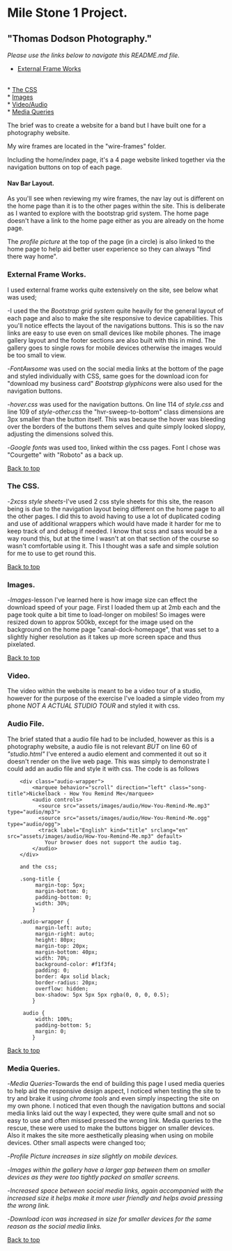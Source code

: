 <a href="top"></a>
# Mile Stone 1 Project.
## "Thomas Dodson Photography."



*Please use the links below to navigate this README.md file.*

* <a href="#External-Frame-Works">External Frame Works</a>
<br>
* <a href="#The-CSS">The CSS</a>
<br>
* <a href="#Images">Images</a>
<br>
* <a href="#Video/Audio">Video/Audio</a>
<br>
* <a href="#Media-Queries">Media Queries</a>

The brief was to create a website for a band but I have built one for a photography
website.

My wire frames are located in the "wire-frames" folder.

Including the home/index page, it's a 4 page website linked together via the 
navigation buttons on top of each page.

#### Nav Bar Layout.
As you'll see when reviewing my wire frames, the nav lay out is different
on the home page than it is to the other pages within the site. This is deliberate 
as I wanted to explore with the bootstrap grid system. The home page doesn't
have a link to the home page either as you are already on the home page.

The *profile picture* at the top of the page (in a circle) is also linked to the 
home page to help aid better user experience so they can always "find there way home".


<a name="External-Frame-Works"></a>
### External Frame Works.
I used external frame works quite extensively on the site, see below what was used;

-I used the the *Bootstrap grid system* quite heavily for the general layout of each
page and also to make the site responsive to device capabilities.
This you'll notice effects the layout of the navigations buttons. 
This is so the nav links are easy to use even on small devices like mobile phones.
The image gallery layout and the footer sections are also built with this in mind.
The gallery goes to single rows for mobile devices otherwise the images would be too small 
to view.


-*FontAwsome* was used on the social media links at the bottom of the page and styled 
individually with CSS, same goes for the download icon for "download my business card"
*Bootstrap glyphicons* were also used for the navigation buttons.

-*hover.css* was used for the navigation buttons.
On line 114 of *style.css* and line 109 of *style-other.css* the "hvr-sweep-to-bottom" class
dimensions are 3px smaller than the button itself. This was because the hover was bleeding over
the borders of the buttons them selves and quite simply looked sloppy, adjusting the dimensions
solved this.

-*Google fonts* was used too, linked within the css pages. Font I chose was "Courgette"
with "Roboto" as a back up.

<a href="#top">Back to top</a>

<a name="The-CSS"></a>
### The CSS.
-*2xcss style sheets*-I've used 2 css style sheets for this site, the reason being is 
due to the navigation layout being different on the home page to all the other pages.
I did this to avoid having to use a lot of duplicated coding and use of additional wrappers
which would have made it harder for me to keep track of and debug if needed.
I know that scss and sass would be a way round this, but at the time I wasn't at on
that section of the course so wasn't comfortable using it. This I thought was a safe and
simple solution for me to use to get round this.

<a href="#top">Back to top</a>

<a name="Images"></a>
### Images.
-*Images*-lesson I've learned here is how image size can effect the download speed of your
page. First I loaded them up at 2mb each and the page took quite a bit time to load-longer
on mobiles! So images were resized down to approx 500kb, except for the image used on
the background on the home page "canal-dock-homepage", that was set to a slightly higher 
resolution as it takes up more screen space and thus pixelated.

<a href="#top">Back to top</a>

<a name="Video/Audio"></a>
### Video.
The video within the website is meant to be a video tour of a studio,
however for the purpose of the exercise I've loaded a simple video from 
my phone *NOT A ACTUAL STUDIO TOUR* and styled it with css.

### Audio File.
The brief stated that a audio file had to be included, however as this is a photography
website, a audio file is not relevant *BUT* on line 60 of *"studio.html"* I've entered
a audio element and commented it out so it doesn't render on the live web page.
This was simply to demonstrate I could add an audio file and style it with css. The 
code is as follows

        <div class="audio-wrapper">
            <marquee behavior="scroll" direction="left" class="song-title">Nickelback - How You Remind Me</marquee>
            <audio controls>
              <source src="assets/images/audio/How-You-Remind-Me.mp3" type="audio/mp3">
              <source src="assets/images/audio/How-You-Remind-Me.ogg" type="audio/ogg">
              <track label="English" kind="title" srclang="en" src="assets/images/audio/How-You-Remind-Me.mp3" default>
                Your browser does not support the audio tag.
            </audio>
        </div>
        
        and the css;
        
        .song-title {
             margin-top: 5px;
             margin-bottom: 0;
             padding-bottom: 0;
             width: 30%;
            } 

        .audio-wrapper {
             margin-left: auto;   
             margin-right: auto;
             height: 80px;
             margin-top: 20px;
             margin-bottom: 40px;
             width: 70%;
             background-color: #f1f3f4;
             padding: 0;
             border: 4px solid black;
             border-radius: 20px;
             overflow: hidden;
             box-shadow: 5px 5px 5px rgba(0, 0, 0, 0.5);
            }

         audio {
             width: 100%;
             padding-bottom: 5;
             margin: 0;
            }
        
        

<a href="#top">Back to top</a>

<a name="Media-Queries"></a>
### Media Queries.
-*Media Queries*-Towards the end of building this page I used media queries to help aid
the responsive design aspect, I noticed when testing the site to try and brake it using 
*chrome tools* and even simply inspecting the site on my own phone. I noticed that even
though the navigation buttons and social media links laid out the way I expected, they 
were quite small and not so easy to use and often missed pressed the wrong link.
Media queries to the rescue, these were used to make the buttons bigger on smaller devices.
Also it makes the site more aesthetically pleasing when using on mobile devices.
Other small aspects were changed too;

-*Profile Picture increases in size slightly on mobile devices.*

-*Images within the gallery have a larger gap between them on smaller devices as they*
*were too tightly packed on smaller screens.*

-*Increased space between social media links, again accompanied with the increased size*
*it helps make it more user friendly and helps avoid pressing the wrong link.*

-*Download icon was increased in size for smaller devices for the same reason as the* 
*social media links.*

<a href="#top">Back to top</a>

